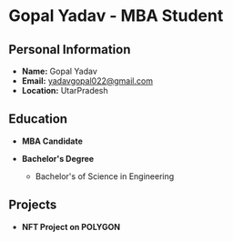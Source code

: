 # Gopal Yadav - MBA Student

## Personal Information

- **Name:** Gopal Yadav
- **Email:** yadavgopal022@gmail.com
- **Location:** UtarPradesh

## Education

- **MBA Candidate**

- **Bachelor's Degree**
  - Bachelor's of Science in Engineering

## Projects

- **NFT Project on POLYGON**


